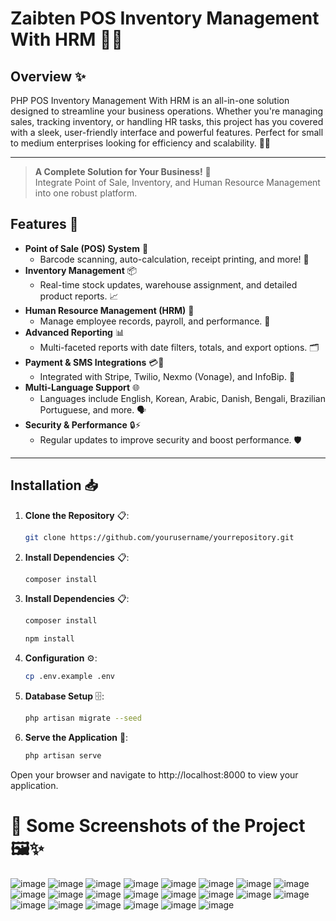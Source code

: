 # Zaibten POS Inventory Management With HRM 🚀💼
## Overview ✨
PHP POS Inventory Management With HRM is an all-in-one solution designed to streamline your business operations. Whether you're managing sales, tracking inventory, or handling HR tasks, this project has you covered with a sleek, user-friendly interface and powerful features. Perfect for small to medium enterprises looking for efficiency and scalability. 💪🏽

---

> **A Complete Solution for Your Business!** 🌟  
> Integrate Point of Sale, Inventory, and Human Resource Management into one robust platform.

## Features 🎉
- **Point of Sale (POS) System** 🛒  
  - Barcode scanning, auto-calculation, receipt printing, and more! 📡
- **Inventory Management** 📦  
  - Real-time stock updates, warehouse assignment, and detailed product reports. 📈
- **Human Resource Management (HRM)** 👥  
  - Manage employee records, payroll, and performance. 💼
- **Advanced Reporting** 📊  
  - Multi-faceted reports with date filters, totals, and export options. 🗂️
- **Payment & SMS Integrations** 💳📱  
  - Integrated with Stripe, Twilio, Nexmo (Vonage), and InfoBip. 💌
- **Multi-Language Support** 🌐  
  - Languages include English, Korean, Arabic, Danish, Bengali, Brazilian Portuguese, and more. 🗣️
- **Security & Performance** 🔒⚡  
  - Regular updates to improve security and boost performance. 🛡️

---

## Installation 📥
1. **Clone the Repository** 📋:
   ```bash
   git clone https://github.com/yourusername/yourrepository.git

2. **Install Dependencies** 📋:
   ```bash
   composer install

3. **Install Dependencies** 📋:
   ```bash
   composer install
   ```
   ```bash
   npm install
   ```

3. **Configuration** ⚙️:
   ```bash
   cp .env.example .env

4. **Database Setup** 🗄️:
   ```bash
   php artisan migrate --seed

5. **Serve the Application** 🚀:
   ```bash
   php artisan serve

Open your browser and navigate to http://localhost:8000 to view your application.

# 📸 Some Screenshots of the Project 🖼️✨
![image](https://github.com/user-attachments/assets/01f10c8e-baf8-4a8c-9e6f-15de1b62ddfe)
![image](https://github.com/user-attachments/assets/b7213347-3a37-4c61-bf6f-ade6f2cfa350)
![image](https://github.com/user-attachments/assets/5c658acb-5c71-4fc3-84aa-da7f9f267bac)
![image](https://github.com/user-attachments/assets/0b8e8efa-81c9-468c-b3c6-441f8b426f61)
![image](https://github.com/user-attachments/assets/3ef081f5-250e-4286-affb-8af81daf1d6b)
![image](https://github.com/user-attachments/assets/4bf793c9-c68b-4390-b118-ce974a377af5)
![image](https://github.com/user-attachments/assets/a8f5095f-a299-4d51-842f-d05ebc2f96d6)
![image](https://github.com/user-attachments/assets/33e25558-1963-4ab5-8137-df120b8706c4)
![image](https://github.com/user-attachments/assets/2bf3ae0e-2008-4e5c-9dee-e4706b36beed)
![image](https://github.com/user-attachments/assets/89fe5dbc-d1d7-4cda-8418-44bfb989f1f6)
![image](https://github.com/user-attachments/assets/f0058599-a973-4ce1-8948-4f6dfb66c2a8)
![image](https://github.com/user-attachments/assets/05fd2b7c-82c5-442c-94e3-4f0aa6e7b1b5)
![image](https://github.com/user-attachments/assets/02eb4639-d7da-4d15-8471-ff48f28f5a2b)
![image](https://github.com/user-attachments/assets/9476bf20-db82-4443-be0d-87fa1884bea3)
![image](https://github.com/user-attachments/assets/58b71a81-4ac7-4822-90db-548cb2224a07)
![image](https://github.com/user-attachments/assets/6ecb1e83-eea7-42be-8d7c-2e152b2ee893)
![image](https://github.com/user-attachments/assets/3fb25d49-4305-4bb5-a4e7-7ea36d08b498)
![image](https://github.com/user-attachments/assets/9cbf2ec0-baa0-4139-8b03-e80daf8364c4)
![image](https://github.com/user-attachments/assets/0248741d-c0c1-480d-8750-48bc8a42cc69)
![image](https://github.com/user-attachments/assets/1f95315a-a0e2-43a5-9316-32068322d8ee)
![image](https://github.com/user-attachments/assets/984faf72-4725-45fc-981d-481f468189e1)
![image](https://github.com/user-attachments/assets/c299bf81-22d7-4374-8b85-688563fed67d)







